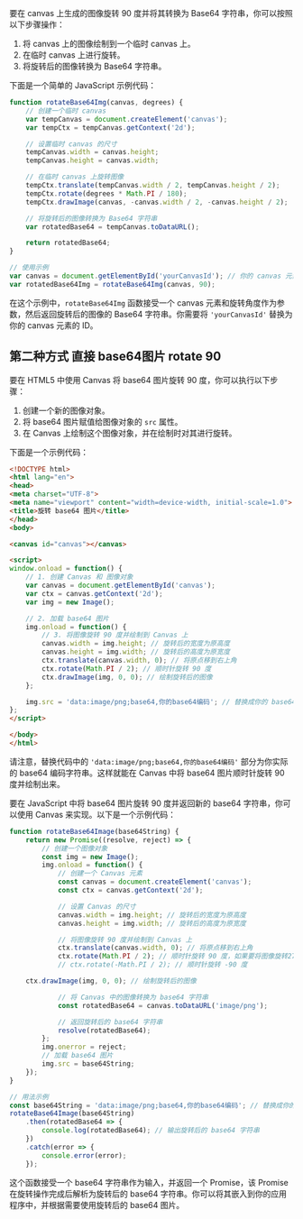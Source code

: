 要在 canvas 上生成的图像旋转 90 度并将其转换为 Base64 字符串，你可以按照以下步骤操作：

1. 将 canvas 上的图像绘制到一个临时 canvas 上。
2. 在临时 canvas 上进行旋转。
3. 将旋转后的图像转换为 Base64 字符串。

下面是一个简单的 JavaScript 示例代码：

```javascript
function rotateBase64Img(canvas, degrees) {
    // 创建一个临时 canvas
    var tempCanvas = document.createElement('canvas');
    var tempCtx = tempCanvas.getContext('2d');

    // 设置临时 canvas 的尺寸
    tempCanvas.width = canvas.height;
    tempCanvas.height = canvas.width;

    // 在临时 canvas 上旋转图像
    tempCtx.translate(tempCanvas.width / 2, tempCanvas.height / 2);
    tempCtx.rotate(degrees * Math.PI / 180);
    tempCtx.drawImage(canvas, -canvas.width / 2, -canvas.height / 2);

    // 将旋转后的图像转换为 Base64 字符串
    var rotatedBase64 = tempCanvas.toDataURL();

    return rotatedBase64;
}

// 使用示例
var canvas = document.getElementById('yourCanvasId'); // 你的 canvas 元素
var rotatedBase64Img = rotateBase64Img(canvas, 90);
```

在这个示例中，`rotateBase64Img` 函数接受一个 canvas 元素和旋转角度作为参数，然后返回旋转后的图像的 Base64 字符串。你需要将 `'yourCanvasId'` 替换为你的 canvas 元素的 ID。



## 第二种方式 直接 base64图片 rotate 90

要在 HTML5 中使用 Canvas 将 base64 图片旋转 90 度，你可以执行以下步骤：

1. 创建一个新的图像对象。
2. 将 base64 图片赋值给图像对象的 `src` 属性。
3. 在 Canvas 上绘制这个图像对象，并在绘制时对其进行旋转。

下面是一个示例代码：

```html
<!DOCTYPE html>
<html lang="en">
<head>
<meta charset="UTF-8">
<meta name="viewport" content="width=device-width, initial-scale=1.0">
<title>旋转 base64 图片</title>
</head>
<body>

<canvas id="canvas"></canvas>

<script>
window.onload = function() {
    // 1. 创建 Canvas 和 图像对象
    var canvas = document.getElementById('canvas');
    var ctx = canvas.getContext('2d');
    var img = new Image();

    // 2. 加载 base64 图片
    img.onload = function() {
        // 3. 将图像旋转 90 度并绘制到 Canvas 上
        canvas.width = img.height; // 旋转后的宽度为原高度
        canvas.height = img.width; // 旋转后的高度为原宽度
        ctx.translate(canvas.width, 0); // 将原点移到右上角
        ctx.rotate(Math.PI / 2); // 顺时针旋转 90 度
        ctx.drawImage(img, 0, 0); // 绘制旋转后的图像
    };

    img.src = 'data:image/png;base64,你的base64编码'; // 替换成你的 base64 图片编码
};
</script>

</body>
</html>
```

请注意，替换代码中的 `'data:image/png;base64,你的base64编码'` 部分为你实际的 base64 编码字符串。这样就能在 Canvas 中将 base64 图片顺时针旋转 90 度并绘制出来。



要在 JavaScript 中将 base64 图片旋转 90 度并返回新的 base64 字符串，你可以使用 Canvas 来实现。以下是一个示例代码：

```javascript
function rotateBase64Image(base64String) {
    return new Promise((resolve, reject) => {
        // 创建一个图像对象
        const img = new Image();
        img.onload = function() {
            // 创建一个 Canvas 元素
            const canvas = document.createElement('canvas');
            const ctx = canvas.getContext('2d');

            // 设置 Canvas 的尺寸
            canvas.width = img.height; // 旋转后的宽度为原高度
            canvas.height = img.width; // 旋转后的高度为原宽度

            // 将图像旋转 90 度并绘制到 Canvas 上
            ctx.translate(canvas.width, 0); // 将原点移到右上角
            ctx.rotate(Math.PI / 2); // 顺时针旋转 90 度，如果要将图像旋转270度，你需要在代码中更改旋转角度。在 JavaScript 的代码中，将 rotate(Math.PI / 2) 改为 rotate(3 * Math.PI / 2) 即可实现270度的旋转。
            // ctx.rotate(-Math.PI / 2); // 顺时针旋转 -90 度

    ctx.drawImage(img, 0, 0); // 绘制旋转后的图像

            // 将 Canvas 中的图像转换为 base64 字符串
            const rotatedBase64 = canvas.toDataURL('image/png');

            // 返回旋转后的 base64 字符串
            resolve(rotatedBase64);
        };
        img.onerror = reject;
        // 加载 base64 图片
        img.src = base64String;
    });
}

// 用法示例
const base64String = 'data:image/png;base64,你的base64编码'; // 替换成你的 base64 图片编码
rotateBase64Image(base64String)
    .then(rotatedBase64 => {
        console.log(rotatedBase64); // 输出旋转后的 base64 字符串
    })
    .catch(error => {
        console.error(error);
    });
```

这个函数接受一个 base64 字符串作为输入，并返回一个 Promise，该 Promise 在旋转操作完成后解析为旋转后的 base64 字符串。你可以将其嵌入到你的应用程序中，并根据需要使用旋转后的 base64 图片。
